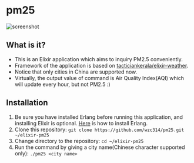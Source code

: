 # pm25

![screenshot](https://github.com/wzc314/elixir-pm25/raw/master/screenshot.png)

## What is it?

* This is an Elixir application which aims to inquiry PM2.5 conveniently.
* Framework of the application is based on [tacticiankerala/elixir-weather](https://github.com/tacticiankerala/elixir-weather).
* Notice that only cities in China are supported now.
* Virtually, the output value of command is Air Quality Index(AQI) which will update every hour, but not PM2.5 :)

## Installation

1. Be sure you have installed Erlang before running this application, and installing Elixir is optional. [Here](http://elixir-lang.org/install.html#installing-erlang) is how to install Erlang.
2. Clone this repository: `git clone https://github.com/wzc314/pm25.git ~/elixir-pm25`
3. Change directory to the repository: `cd ~/elixir-pm25`
4. Run the command by giving a city name(Chinese character supported only): `./pm25 <city name>`
